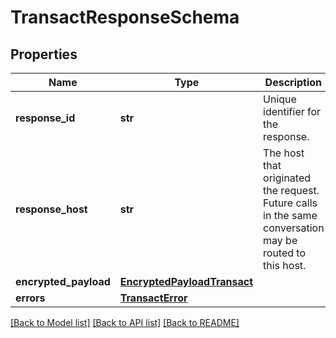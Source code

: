 # TransactResponseSchema

## Properties
Name | Type | Description | Notes
------------ | ------------- | ------------- | -------------
**response_id** | **str** | Unique identifier for the response.  | [optional] 
**response_host** | **str** | The host that originated the request. Future calls in the same conversation may be routed to this host.  | [optional] 
**encrypted_payload** | [**EncryptedPayloadTransact**](EncryptedPayloadTransact.md) |  | [optional] 
**errors** | [**TransactError**](TransactError.md) |  | [optional] 

[[Back to Model list]](../README.md#documentation-for-models) [[Back to API list]](../README.md#documentation-for-api-endpoints) [[Back to README]](../README.md)


